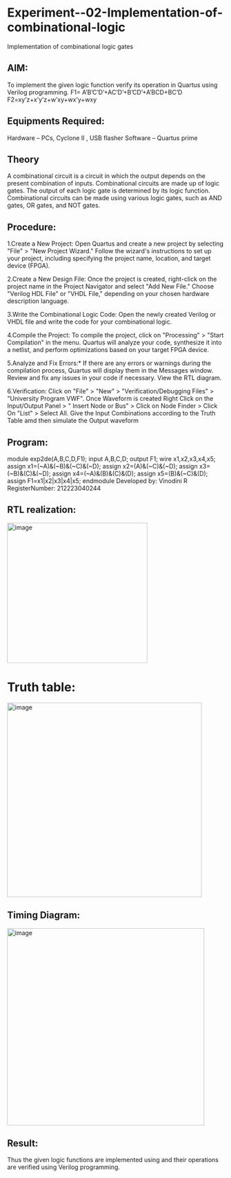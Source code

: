 # Experiment--02-Implementation-of-combinational-logic
Implementation of combinational logic gates
 
## AIM:
To implement the given logic function verify its operation in Quartus using Verilog programming.
 F1= A’B’C’D’+AC’D’+B’CD’+A’BCD+BC’D
F2=xy’z+x’y’z+w’xy+wx’y+wxy
 
 
 
## Equipments Required:
Hardware – PCs, Cyclone II , USB flasher
Software – Quartus prime


## Theory
A combinational circuit is a circuit in which the output depends on the present combination of inputs. Combinational circuits are made up of logic gates. The output of each logic gate is determined by its logic function. Combinational circuits can be made using various logic gates, such as AND gates, OR gates, and NOT gates.

## Procedure:
1.Create a New Project: Open Quartus and create a new project by selecting "File" > "New Project Wizard." Follow the wizard's instructions to set up your project, including specifying the project name, location, and target device (FPGA).

2.Create a New Design File: Once the project is created, right-click on the project name in the Project Navigator and select "Add New File." Choose "Verilog HDL File" or "VHDL File," depending on your chosen hardware description language.

3.Write the Combinational Logic Code: Open the newly created Verilog or VHDL file and write the code for your combinational logic.

4.Compile the Project: To compile the project, click on "Processing" > "Start Compilation" in the menu. Quartus will analyze your code, synthesize it into a netlist, and perform optimizations based on your target FPGA device.

5.Analyze and Fix Errors:* If there are any errors or warnings during the compilation process, Quartus will display them in the Messages window. Review and fix any issues in your code if necessary. View the RTL diagram.

6.Verification: Click on "File" > "New" > "Verification/Debugging Files" > "University Program VWF". Once Waveform is created Right Click on the Input/Output Panel > " Insert Node or Bus" > Click on Node Finder > Click On "List" > Select All. Give the Input Combinations according to the Truth Table amd then simulate the Output waveform

## Program:
module exp2de(A,B,C,D,F1);	                                               input A,B,C,D;
output F1;
wire x1,x2,x3,x4,x5;
assign x1=(~A)&(~B)&(~C)&(~D);
assign x2=(A)&(~C)&(~D);
assign x3=(~B)&(C)&(~D);
assign x4=(~A)&(B)&(C)&(D);
assign x5=(B)&(~C)&(D); assign F1=x1|x2|x3|x4|x5; endmodule
Developed by: Vinodini R
RegisterNumber: 212223040244 

## RTL realization:
<img width="325" alt="image" src="https://github.com/vinodini17/Experiment--02-Implementation-of-combinational-logic-/assets/149347288/e11c2787-0dd1-4458-af41-d9b58e860c4e">

# Truth table:
<img width="451" alt="image" src="https://github.com/vinodini17/Experiment--02-Implementation-of-combinational-logic-/assets/149347288/841a8bf1-98ee-4073-9953-e82a1fe4b537">

## Timing Diagram:
<img width="457" alt="image" src="https://github.com/vinodini17/Experiment--02-Implementation-of-combinational-logic-/assets/149347288/0db50886-0eed-4062-8404-660310909344">

## Result:
Thus the given logic functions are implemented using  and their operations are verified using Verilog programming.
